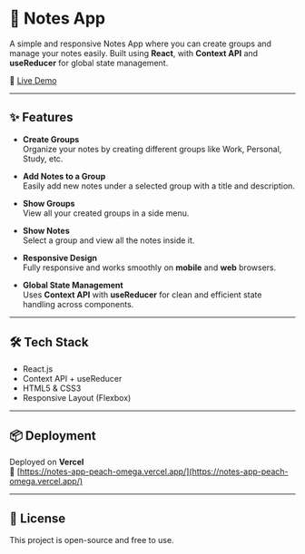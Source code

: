 # 📝 Notes App

A simple and responsive Notes App where you can create groups and manage your notes easily. Built using **React**, with **Context API** and **useReducer** for global state management.

🚀 [Live Demo](https://notes-app-peach-omega.vercel.app/)

---

## ✨ Features

- **Create Groups**  
  Organize your notes by creating different groups like Work, Personal, Study, etc.

- **Add Notes to a Group**  
  Easily add new notes under a selected group with a title and description.

- **Show Groups**  
  View all your created groups in a side menu.

- **Show Notes**  
  Select a group and view all the notes inside it.

- **Responsive Design**  
  Fully responsive and works smoothly on **mobile** and **web** browsers.

- **Global State Management**  
  Uses **Context API** with **useReducer** for clean and efficient state handling across components.

---

## 🛠️ Tech Stack

- React.js  
- Context API + useReducer  
- HTML5 & CSS3  
- Responsive Layout (Flexbox)

---

## 📦 Deployment

Deployed on **Vercel**  
🔗 [https://notes-app-peach-omega.vercel.app/](https://notes-app-peach-omega.vercel.app/)

---

## 📄 License

This project is open-source and free to use.
